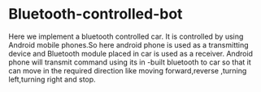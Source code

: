 # Bluetooth-controlled-bot
Here we implement a bluetooth controlled car. It is controlled by using Android mobile phones.So here android phone is used as a transmitting device and Bluetooth module placed in car is used as a receiver. Android phone will transmit command using its in -built bluetooth  to  car so that it can move in the required direction like moving forward,reverse ,turning left,turning right and stop.
